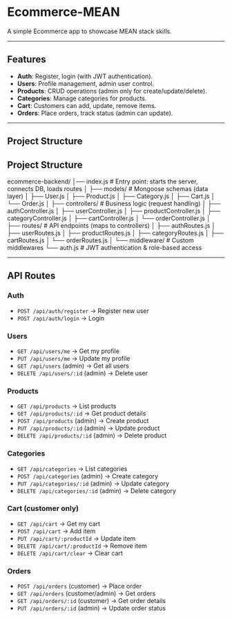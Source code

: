 # Ecommerce-MEAN

A simple Ecommerce app to showcase MEAN stack skills.

---

## Features

- **Auth**: Register, login (with JWT authentication).  
- **Users**: Profile management, admin user control.  
- **Products**: CRUD operations (admin only for create/update/delete).  
- **Categories**: Manage categories for products.  
- **Cart**: Customers can add, update, remove items.  
- **Orders**: Place orders, track status (admin can update).  

---
## Project Structure
## Project Structure

ecommerce-backend/
│── index.js                # Entry point: starts the server, connects DB, loads routes
│
├── models/                 # Mongoose schemas (data layer)
│   ├── User.js
│   ├── Product.js
│   ├── Category.js
│   ├── Cart.js
│   └── Order.js
│
├── controllers/            # Business logic (request handling)
│   ├── authController.js
│   ├── userController.js
│   ├── productController.js
│   ├── categoryController.js
│   ├── cartController.js
│   └── orderController.js
│
├── routes/                 # API endpoints (maps to controllers)
│   ├── authRoutes.js
│   ├── userRoutes.js
│   ├── productRoutes.js
│   ├── categoryRoutes.js
│   ├── cartRoutes.js
│   └── orderRoutes.js
│
└── middleware/             # Custom middlewares
    └── auth.js             # JWT authentication & role-based access

---

## API Routes

### Auth
- `POST /api/auth/register` → Register new user  
- `POST /api/auth/login` → Login  

### Users
- `GET /api/users/me` → Get my profile  
- `PUT /api/users/me` → Update my profile  
- `GET /api/users` (admin) → Get all users  
- `DELETE /api/users/:id` (admin) → Delete user  

### Products
- `GET /api/products` → List products  
- `GET /api/products/:id` → Get product details  
- `POST /api/products` (admin) → Create product  
- `PUT /api/products/:id` (admin) → Update product  
- `DELETE /api/products/:id` (admin) → Delete product  

### Categories
- `GET /api/categories` → List categories  
- `POST /api/categories` (admin) → Create category  
- `PUT /api/categories/:id` (admin) → Update category  
- `DELETE /api/categories/:id` (admin) → Delete category  

### Cart (customer only)
- `GET /api/cart` → Get my cart  
- `POST /api/cart` → Add item  
- `PUT /api/cart/:productId` → Update item  
- `DELETE /api/cart/:productId` → Remove item  
- `DELETE /api/cart/clear` → Clear cart  

### Orders
- `POST /api/orders` (customer) → Place order  
- `GET /api/orders` (customer/admin) → Get orders  
- `GET /api/orders/:id` (customer) → Get order details  
- `PUT /api/orders/:id` (admin) → Update order status  
